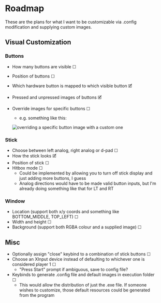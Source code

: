 # Roadmap

These are the plans for what I want to be customizable via .config modification and supplying custom images.

## Visual Customization

### Buttons

- How many buttons are visible ☐
- Position of buttons ☐
- Which hardware button is mapped to which visible button 🗹
- Pressed and unpressed images of buttons 🗹
- Override images for specific buttons ☐
	- e.g. something like this:
	
	![overriding a specific button image with a custom one](https://i.imgur.com/QU5pTDm.png)

### Stick

- Choose between left analog, right analog or d-pad ☐
- How the stick looks 🗹
- Position of stick ☐
- Hitbox mode ☐
	- Could be implemented by allowing you to turn off stick display and just adding more buttons, I guess
	- Analog directions would have to be made valid button inputs, but I'm already doing something like that for LT and RT

### Window

- Location (support both x/y coords and something like BOTTOM_MIDDLE, TOP_LEFT) ☐
- Width and height ☐
- Background (support both RGBA colour and a supplied image) ☐

## Misc

- Optionally assign "close" keybind to a combination of stick buttons ☐
- Choose an XInput device instead of defaulting to whichever one is considered player 1 ☐
	- "Press Start" prompt if ambiguous, save to config file?
- Keybinds to generate .config file and default images in execution folder ☐
	- This would allow the distribution of just the .exe file. If someone wishes to customize, those default resources could be generated from the program
